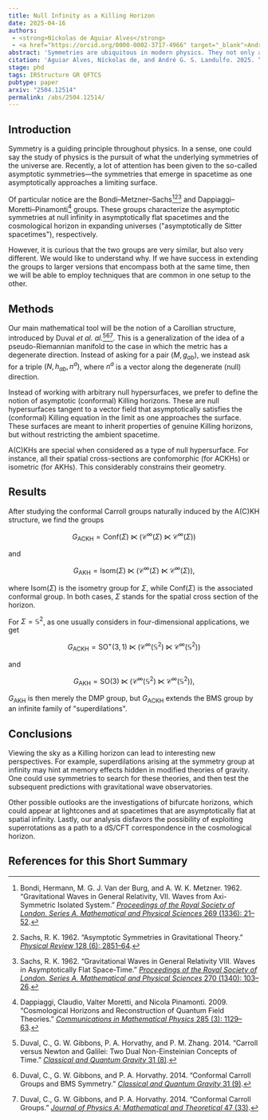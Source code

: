 ```yaml
---
title: Null Infinity as a Killing Horizon
date: 2025-04-16
authors: 
 - <strong>Níckolas de Aguiar Alves</strong>
 - <a href="https://orcid.org/0000-0002-3717-4966" target="_blank">André G. S. Landulfo</a>
abstract: 'Symmetries are ubiquitous in modern physics. They not only allow for a more simplified description of physical systems but also, from a more fundamental perspective, can be seen as determining a theory itself. In the present paper, we propose a new definition of asymptotic symmetries that unifies and generalizes the usual notions of symmetry considered in asymptotically flat spacetimes and expanding universes with cosmological horizons. This is done by considering BMS-like symmetries for "asymptotic (conformal) Killing horizons", or A(C)KHs, here defined as null hypersurfaces that are tangent to a vector field satisfying the (conformal) Killing equation in a limiting sense. The construction is theory-agnostic and extremely general, for it makes no use of the Einstein equations and can be applied to a wide range of scenarios with different dimensions or hypersurface cross sections. While we reproduce the results by Dappiaggi, Moretti, and Pinamonti in the case of asymptotic Killing horizons, the conformal generalization does not yield only the BMS group, but a larger group. The enlargement is due to the presence of "superdilations". We speculate on many implications and possible continuations of this work, including the exploration of gravitational memory effects beyond general relativity, understanding antipodal matching conditions at spatial infinity in terms of bifurcate horizons, and the absence of superrotations in de Sitter spacetime and Killing horizons.'
citation: 'Aguiar Alves, Níckolas de, and André G. S. Landulfo. 2025. “Null infinity as a Killing horizon.” <a href="https://doi.org/10.1103/tf22-2r6y" target="_blank"><i>Physical Review D</i></a>. arXiv: <a href="https://arxiv.org/abs/2504.12514" target="_blank">2504.12514 [gr-qc]</a>. Forthcoming.'
stage: phd
tags: IRStructure GR QFTCS
pubtype: paper
arxiv: "2504.12514"
permalink: /abs/2504.12514/
---
```


## Introduction
Symmetry is a guiding principle throughout physics. In a sense, one could say the study of physics is the pursuit of what the underlying symmetries of the universe are. Recently, a lot of attention has been given to the so-called asymptotic symmetries—the symmetries that emerge in spacetime as one asymptotically approaches a limiting surface. 

Of particular notice are the Bondi–Metzner–Sachs[^1][^2][^3] and Dappiaggi–Moretti–Pinamonti[^4] groups. These groups characterize the asymptotic symmetries at null infinity in asymptotically flat spacetimes and the cosmological horizon in expanding universes ("asymptotically de Sitter spacetimes"), respectively. 

However, it is curious that the two groups are very similar, but also very different. We would like to understand why. If we have success in extending the groups to larger versions that encompass both at the same time, then we will be able to employ techniques that are common in one setup to the other.

## Methods
Our main mathematical tool will be the notion of a Carollian structure, introduced by Duval *et al. al.*[^5][^6][^7]. This is a generalization of the idea of a pseudo-Riemannian manifold to the case in which the metric has a degenerate direction. Instead of asking for a pair $(M,g_{ab})$, we instead ask for a triple $(N,h_{ab},n^a)$, where $n^a$ is a vector along the degenerate (null) direction.

Instead of working with arbitrary null hypersurfaces, we prefer to define the notion of asymptotic (conformal) Killing horizons. These are null hypersurfaces tangent to a vector field that asymptotically satisfies the (conformal) Killing equation in the limit as one approaches the surface. These surfaces are meant to inherit properties of genuine Killing horizons, but without restricting the ambient spacetime. 

A(C)KHs are special when considered as a type of null hypersurface. For instance, all their spatial cross-sections are confomorphic (for ACKHs) or isometric (for AKHs). This considerably constrains their geometry.

## Results
After studying the conformal Carroll groups naturally induced by the A(C)KH structure, we find the groups 

$$G_{\text{ACKH}} = \text{Conf}(\Sigma) \ltimes \left(\mathcal{C}^{\infty}(\Sigma) \ltimes \mathcal{C}^{\infty}(\Sigma) \right)$$

and 

$$G_{\text{AKH}} = \text{Isom}(\Sigma) \ltimes \left(\mathcal{C}^{\infty}(\Sigma) \ltimes \mathcal{C}^{\infty}(\Sigma) \right),$$

where $\text{Isom}(\Sigma)$ is the isometry group for $\Sigma$, while $\text{Conf}(\Sigma)$ is the associated conformal group. In both cases, $\Sigma$ stands for the spatial cross section of the horizon. 


For $\Sigma = \mathbb{S}^2$, as one usually considers in four-dimensional applications, we get 

$$G_{\text{ACKH}} = \text{SO}^+(3,1) \ltimes \left(\mathcal{C}^{\infty}(\mathbb{S}^2) \ltimes \mathcal{C}^{\infty}(\mathbb{S}^2) \right)$$

and 

$$G_{\text{AKH}} = \text{SO}(3) \ltimes \left(\mathcal{C}^{\infty}(\mathbb{S}^2) \ltimes \mathcal{C}^{\infty}(\mathbb{S}^2) \right),$$

$G_{\text{AKH}}$ is then merely the DMP group, but $G_{\text{ACKH}}$ extends the BMS group by an infinite family of "superdilations".

## Conclusions
Viewing the sky as a Killing horizon can lead to interesting new perspectives. For example, superdilations arising at the symmetry group at infinity may hint at memory effects hidden in modified theories of gravity. One could use symmetries to search for these theories, and then test the subsequent predictions with gravitational wave observatories. 

Other possible outlooks are the investigations of bifurcate horizons, which could appear at lightcones and at spacetimes that are asymptotically flat at spatial infinity. Lastly, our analysis disfavors the possibility of exploiting superrotations as a path to a dS/CFT correspondence in the cosmological horizon.

## References for this Short Summary

[^1]: Bondi, Hermann, M. G. J. Van der Burg, and A. W. K. Metzner. 1962. “Gravitational Waves in General Relativity, VII. Waves from Axi-Symmetric Isolated System.” [_Proceedings of the Royal Society of London. Series A. Mathematical and Physical Sciences_ 269 (1336): 21–52](https://doi.org/10.1098/rspa.1962.0161).
[^2]: Sachs, R. K. 1962. “Asymptotic Symmetries in Gravitational Theory.” [_Physical Review_ 128 (6): 2851–64](https://doi.org/10.1103/PhysRev.128.2851).
[^3]: Sachs, R. K. 1962. “Gravitational Waves in General Relativity VIII. Waves in Asymptotically Flat Space-Time.” [_Proceedings of the Royal Society of London. Series A. Mathematical and Physical Sciences_ 270 (1340): 103–26](https://doi.org/10.1098/rspa.1962.0206).
[^4]: Dappiaggi, Claudio, Valter Moretti, and Nicola Pinamonti. 2009. “Cosmological Horizons and Reconstruction of Quantum Field Theories.” [_Communications in Mathematical Physics_ 285 (3): 1129–63](https://doi.org/10.1007/s00220-008-0653-8).
[^5]: Duval, C., G. W. Gibbons, P. A. Horvathy, and P. M. Zhang. 2014. “Carroll versus Newton and Galilei: Two Dual Non-Einsteinian Concepts of Time.” [_Classical and Quantum Gravity_ 31 (8)](https://doi.org/10.1088/0264-9381/31/8/085016).
[^6]: Duval, C., G. W. Gibbons, and P. A. Horvathy. 2014. “Conformal Carroll Groups and BMS Symmetry.” [_Classical and Quantum Gravity_ 31 (9)](https://doi.org/10.1088/0264-9381/31/9/092001).
[^7]: Duval, C., G. W. Gibbons, and P. A. Horvathy. 2014. “Conformal Carroll Groups.” [_Journal of Physics A: Mathematical and Theoretical_ 47 (33)](https://doi.org/10.1088/1751-8113/47/33/335204).
